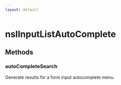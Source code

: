 ```yaml
---
layout: default
---
```


# nsIInputListAutoComplete #

## Methods ##

### autoCompleteSearch ###

Generate results for a form input autocomplete menu.

